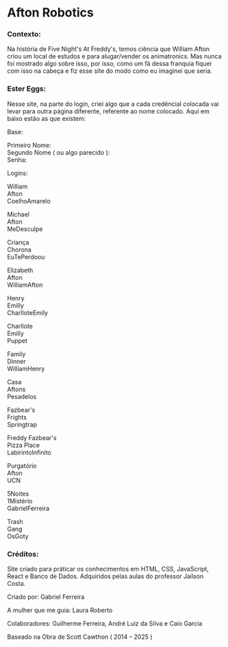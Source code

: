 # Afton Robotics

### Contexto:

Na história de Five Night's At Freddy's, temos ciência que William Afton criou um local de estudos e para alugar/vender os animatronics. Mas nunca foi mostrado algo sobre isso, por isso, como um fã dessa franquia fiquei com isso na cabeça e fiz esse site do modo como eu imaginei que seria.

### Ester Eggs:

Nesse site, na parte do login, criei algo que a cada credêncial colocada vai levar para outra página diferente, referente ao nome colocado. Aqui em baixo estão as que existem:

Base:

Primeiro Nome:<br>
Segundo Nome ( ou algo parecido ):<br>
Senha:

Logins:

William<br>
Afton<br>
CoelhoAmarelo

Michael<br>
Afton<br>
MeDesculpe

Criança<br>
Chorona<br>
EuTePerdoou

Elizabeth<br>
Afton<br>
WilliamAfton

Henry<br>
Emilly<br>
CharlloteEmily

Charllote<br>
Emilly<br>
Puppet

Family<br>
Dinner<br>
WilliamHenry

Casa<br>
Aftons<br>
Pesadelos

Fazbear's<br>
Frights<br>
Springtrap

Freddy Fazbear's<br>
Pizza Place<br>
LabirintoInfinito

Purgatório<br>
Afton<br>
UCN

5Noites<br>
1Mistério<br>
GabrielFerreira

Trash<br>
Gang<br>
OsGoty

### Créditos:

Site criado para práticar os conhecimentos em HTML, CSS, JavaScript, React e Banco de Dados. Adquiridos pelas aulas do professor Jailson Costa.

Criado por: Gabriel Ferreira

A mulher que me guia: Laura Roberto

Colaboradores: Guilherme Ferreira, André Luiz da Silva e Caio Garcia

Baseado na Obra de Scott Cawthon ( 2014 – 2025 )
